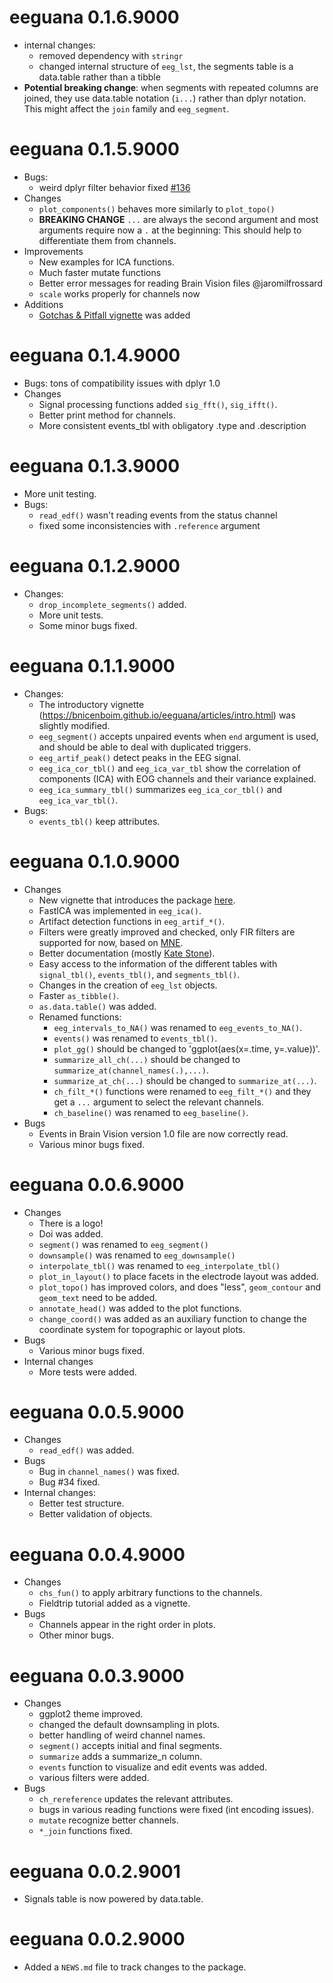 # eeguana 0.1.6.9000
  - internal changes:
    - removed dependency with `stringr`
    - changed internal structure of `eeg_lst`, the segments table is a data.table rather than a tibble
  - **Potential breaking change**: when segments with repeated columns are joined, they use data.table notation (`i...`) rather than dplyr notation. This might affect the `join` family and `eeg_segment`.
  
# eeguana 0.1.5.9000
  - Bugs: 
    - weird dplyr filter behavior fixed  [#136](https://github.com/bnicenboim/eeguana/issues/136)
  - Changes
    - `plot_components()` behaves more similarly to `plot_topo()`
    - **BREAKING CHANGE** `...` are always the second argument and most arguments require now a `.` at the beginning: This should help to differentiate them from channels. 
  - Improvements
    - New examples for ICA functions.
    - Much faster mutate functions
    - Better error messages for reading Brain Vision files @jaromilfrossard
    - `scale` works properly for channels now
  - Additions
    - [Gotchas & Pitfall vignette](https://bnicenboim.github.io/eeguana/articles/gotchas.html) was added
    
# eeguana 0.1.4.9000
  - Bugs: tons of compatibility issues with dplyr 1.0
  - Changes
    - Signal processing functions added `sig_fft()`, `sig_ifft()`.
    - Better print method for channels.
    - More consistent events_tbl with obligatory .type and .description
    
    
# eeguana 0.1.3.9000
  - More unit testing.
  - Bugs:
    - `read_edf()` wasn't reading events from the status channel
    - fixed some inconsistencies with `.reference` argument

# eeguana 0.1.2.9000
  - Changes:
    - `drop_incomplete_segments()` added.
    - More unit tests.
    - Some minor bugs fixed.

# eeguana 0.1.1.9000
  - Changes:
       - The introductory vignette (https://bnicenboim.github.io/eeguana/articles/intro.html) was slightly modified.
       - `eeg_segment()` accepts unpaired events when `end` argument is used, and should be able to deal with duplicated triggers.
       - `eeg_artif_peak()` detect peaks in the EEG signal.
       - `eeg_ica_cor_tbl()` and `eeg_ica_var_tbl` show the correlation of components (ICA) with EOG channels and their variance explained.
       - `eeg_ica_summary_tbl()` summarizes `eeg_ica_cor_tbl()` and `eeg_ica_var_tbl()`.
  - Bugs:
      - `events_tbl()` keep attributes.
      
# eeguana 0.1.0.9000
  - Changes
      - New vignette that introduces the package [here](https://bnicenboim.github.io/eeguana/articles/intro.html).
      - FastICA was implemented in `eeg_ica()`.
      - Artifact detection functions in `eeg_artif_*()`.
      - Filters were greatly improved and checked, only FIR filters are supported for now, based on [MNE](https://www.martinos.org/mne).
      - Better documentation (mostly [Kate Stone](https://github.com/auskate)).
      - Easy access to the information of the different tables with `signal_tbl()`, `events_tbl()`, and `segments_tbl()`.
      - Changes in the creation of `eeg_lst` objects.
      - Faster `as_tibble()`.
      - `as.data.table()` was added.
      - Renamed functions:
          + `eeg_intervals_to_NA()` was renamed to `eeg_events_to_NA()`.
          + `events()` was renamed to `events_tbl()`.
          + `plot_gg()` should be changed to 'ggplot(aes(x=.time, y=.value))'.
          + `summarize_all_ch(...)` should be changed to `summarize_at(channel_names(.),...)`.
          + `summarize_at_ch(...)` should be changed to `summarize_at(...)`.
          + `ch_filt_*()` functions were renamed to `eeg_filt_*()` and they get a `...` argument to select the relevant channels.
          + `ch_baseline()` was renamed to `eeg_baseline()`.
   - Bugs
      - Events in Brain Vision version 1.0 file are now correctly read. 
      - Various minor bugs fixed.
     
# eeguana 0.0.6.9000
  - Changes
      - There is a logo!
      - Doi was added.
      - `segment()` was renamed to `eeg_segment()`
      - `downsample()` was renamed to `eeg_downsample()`
      - `interpolate_tbl()` was renamed to `eeg_interpolate_tbl()`
      - `plot_in_layout()` to place facets in the electrode layout was added.
      - `plot_topo()` has improved colors, and does "less", `geom_contour` and `geom_text` need to be added.
      - `annotate_head()` was added to the plot functions.
      - `change_coord()` was added as an auxiliary function to change the coordinate system for topographic or layout plots.
  - Bugs
      - Various minor bugs fixed.
  - Internal changes
      - More tests were added.
    
# eeguana 0.0.5.9000
 - Changes
      - `read_edf()` was added.
 - Bugs
      - Bug in `channel_names()` was fixed.
      - Bug  #34 fixed.
 - Internal changes:
      - Better test structure.
      - Better validation of objects.  

# eeguana 0.0.4.9000
 - Changes
      - `chs_fun()` to apply arbitrary functions to the channels.
      - Fieldtrip tutorial added as a vignette.
 - Bugs
      - Channels appear in the right order in plots.
      - Other minor bugs.

# eeguana 0.0.3.9000
 - Changes
      - ggplot2 theme improved.
      - changed the default downsampling in plots.
      - better handling of weird channel names.
      - `segment()` accepts initial and final segments.
      - `summarize` adds a summarize_n column.
      - `events` function to visualize and edit events was added.
      - various filters were added.
 - Bugs
      - `ch_rereference` updates the relevant attributes.
      - bugs in various reading functions were fixed (int encoding issues).
      - `mutate` recognize better channels.
      - `*_join` functions fixed.
   
# eeguana 0.0.2.9001

- Signals table is now powered by data.table.


# eeguana 0.0.2.9000

* Added a `NEWS.md` file to track changes to the package.
